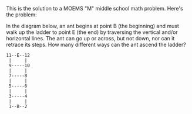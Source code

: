 This is the solution to a MOEMS "M" middle school math problem.
Here's the problem:

In the diagram below, an ant begins at point B (the beginning) and
must walk up the ladder to point E (the end) by traversing the
vertical and/or horizontal lines.  The ant can go up or across, but
not down, nor can it retrace its steps.  How many different ways can
the ant ascend the ladder?

```
11--E--12
 |     |
 9-----10
 |     |
 7-----8
 |     |
 5-----6
 |     |
 3-----4
 |     |
 1--B--2
```
